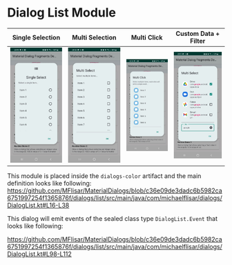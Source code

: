 # Dialog List Module
| Single Selection | Multi Selection | Multi Click | Custom Data + Filter |
| :---: | :---: | :---: | :---: |
| ![Dialog](images/dialog_list_singleselect.jpg?raw=true "Dialog") | ![Dialog](images/dialog_list_multiselect.jpg?raw=true "Dialog") | ![Dialog](images/dialog_list_multiclick.jpg?raw=true "Dialog") | ![Dialog](images/dialog_list_custom.jpg?raw=true "Dialog") |

This module is placed inside the `dialogs-color` artifact and the main definition looks like following:
https://github.com/MFlisar/MaterialDialogs/blob/c36e09de3dadc6b5982ca6751997254f1365876f/dialogs/list/src/main/java/com/michaelflisar/dialogs/DialogList.kt#L16-L38

This dialog will emit events of the sealed class type `DialogList.Event` that looks like following:

https://github.com/MFlisar/MaterialDialogs/blob/c36e09de3dadc6b5982ca6751997254f1365876f/dialogs/list/src/main/java/com/michaelflisar/dialogs/DialogList.kt#L98-L112
